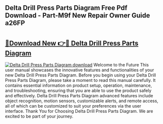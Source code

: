 ## Delta Drill Press Parts Diagram Free Pdf Download - Part-M9f New Repair Owner Guide a26FP

# <h2><a href="http://dfunuui.blite.top/?on=Delta+Drill+Press+Parts+Diagram">🔗Download New 👉🔴 Delta Drill Press Parts Diagram</a></h2>

[![Delta Drill Press Parts Diagram download](https://i.imgur.com/lujVjoI.png)](http://dfunuui.blite.top/?on=Delta+Drill+Press+Parts+Diagram)
Welcome to the Future This user manual showcases the innovative features and functionalities of your new Delta Drill Press Parts Diagram. Before you begin using your Delta Drill Press Parts Diagram, please take a moment to read this manual carefully. It contains essential information on product setup, operation, maintenance, and troubleshooting, ensuring that you are able to use the product safely and effectively. Delta Drill Press Parts Diagram advanced features include object recognition, motion sensors, customizable alerts, and remote access, all of which can be customized to suit your preferences via the user interface. Thank You for Choosing Delta Drill Press Parts Diagram. We are excited to be part of your journey.
